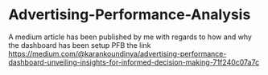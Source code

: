 # Advertising-Performance-Analysis

A medium article has been published by me with regards to how and why the dashboard has been setup 
PFB the link
https://medium.com/@karankoundinya/advertising-performance-dashboard-unveiling-insights-for-informed-decision-making-71f240c07a7c
